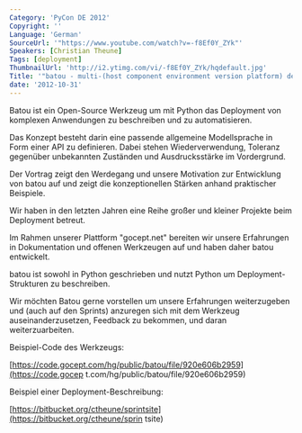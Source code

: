```yaml
---
Category: 'PyCon DE 2012'
Copyright: ''
Language: 'German'
SourceUrl: '"https://www.youtube.com/watch?v=-f8Ef0Y_ZYk"'
Speakers: [Christian Theune]
Tags: [deployment]
ThumbnailUrl: 'http://i2.ytimg.com/vi/-f8Ef0Y_ZYk/hqdefault.jpg'
Title: '"batou - multi-(host component environment version platform) deployment "'
date: '2012-10-31'
---
```

Batou ist ein Open-Source Werkzeug um mit Python das Deployment von komplexen
Anwendungen zu beschreiben und zu automatisieren.

Das Konzept besteht darin eine passende allgemeine Modellsprache in Form einer
API zu definieren. Dabei stehen Wiederverwendung, Toleranz gegenüber
unbekannten Zuständen und Ausdrucksstärke im Vordergrund.

Der Vortrag zeigt den Werdegang und unsere Motivation zur Entwicklung von
batou auf und zeigt die konzeptionellen Stärken anhand praktischer Beispiele.

Wir haben in den letzten Jahren eine Reihe großer und kleiner Projekte beim
Deployment betreut.

Im Rahmen unserer Plattform "gocept.net" bereiten wir unsere Erfahrungen in
Dokumentation und offenen Werkzeugen auf und haben daher batou entwickelt.

batou ist sowohl in Python geschrieben und nutzt Python um Deployment-
Strukturen zu beschreiben.

Wir möchten Batou gerne vorstellen um unsere Erfahrungen weiterzugeben und
(auch auf den Sprints) anzuregen sich mit dem Werkzeug auseinanderzusetzen,
Feedback zu bekommen, und daran weiterzuarbeiten.

Beispiel-Code des Werkzeugs:

[https://code.gocept.com/hg/public/batou/file/920e606b2959](https://code.gocep
t.com/hg/public/batou/file/920e606b2959)

Beispiel einer Deployment-Beschreibung:

[https://bitbucket.org/ctheune/sprintsite](https://bitbucket.org/ctheune/sprin
tsite)

